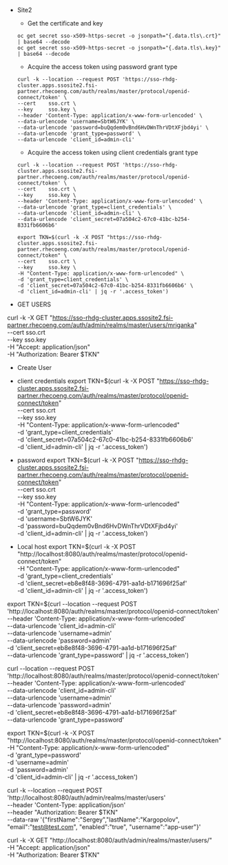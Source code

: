 - Site2
    - Get the certificate and key
    ```
    oc get secret sso-x509-https-secret -o jsonpath="{.data.tls\.crt}" | base64 --decode
    oc get secret sso-x509-https-secret -o jsonpath="{.data.tls\.key}" | base64 --decode
    ```


    - Acquire the access token using password grant type

    ```
    curl -k --location --request POST 'https://sso-rhdg-cluster.apps.ssosite2.fsi-partner.rhecoeng.com/auth/realms/master/protocol/openid-connect/token' \
    --cert    sso.crt \
    --key     sso.key \
    --header 'Content-Type: application/x-www-form-urlencoded' \
    --data-urlencode 'username=SbtW6JYK' \
    --data-urlencode 'password=buQqdem0vBnd6HvDWnThrVDtXFjbd4yi' \
    --data-urlencode 'grant_type=password' \
    --data-urlencode 'client_id=admin-cli'
    ```

    - Acquire the access token using client credentials grant type

    ```
    curl -k --location --request POST 'https://sso-rhdg-cluster.apps.ssosite2.fsi-partner.rhecoeng.com/auth/realms/master/protocol/openid-connect/token' \
    --cert    sso.crt \
    --key     sso.key \
    --header 'Content-Type: application/x-www-form-urlencoded' \
    --data-urlencode 'grant_type=client_credentials' \
    --data-urlencode 'client_id=admin-cli' \
    --data-urlencode 'client_secret=07a504c2-67c0-41bc-b254-8331fb6606b6'
    ```

    ```
    export TKN=$(curl -k -X POST "https://sso-rhdg-cluster.apps.ssosite2.fsi-partner.rhecoeng.com/auth/realms/master/protocol/openid-connect/token" \
    --cert    sso.crt \
    --key     sso.key \
    -H "Content-Type: application/x-www-form-urlencoded" \
    -d 'grant_type=client_credentials' \
    -d 'client_secret=07a504c2-67c0-41bc-b254-8331fb6606b6' \
    -d 'client_id=admin-cli' | jq -r '.access_token')
    ```

- GET USERS

curl -k -X GET "https://sso-rhdg-cluster.apps.ssosite2.fsi-partner.rhecoeng.com/auth/admin/realms/master/users/mriganka" \
--cert    sso.crt \
--key     sso.key \
-H "Accept: application/json" \
-H "Authorization: Bearer $TKN" 

- Create User

- client credentials
export TKN=$(curl -k -X POST "https://sso-rhdg-cluster.apps.ssosite2.fsi-partner.rhecoeng.com/auth/realms/master/protocol/openid-connect/token" \
--cert    sso.crt \
--key     sso.key \
-H "Content-Type: application/x-www-form-urlencoded" \
-d 'grant_type=client_credentials' \
-d 'client_secret=07a504c2-67c0-41bc-b254-8331fb6606b6' \
-d 'client_id=admin-cli' | jq -r '.access_token')

- password
export TKN=$(curl -k -X POST "https://sso-rhdg-cluster.apps.ssosite2.fsi-partner.rhecoeng.com/auth/realms/master/protocol/openid-connect/token" \
--cert    sso.crt \
--key     sso.key \
-H "Content-Type: application/x-www-form-urlencoded" \
-d 'grant_type=password' \
-d 'username=SbtW6JYK' \
-d 'password=buQqdem0vBnd6HvDWnThrVDtXFjbd4yi' \
-d 'client_id=admin-cli' | jq -r '.access_token')



- Local host
export TKN=$(curl -k -X POST "http://localhost:8080/auth/realms/master/protocol/openid-connect/token" \
-H "Content-Type: application/x-www-form-urlencoded" \
-d 'grant_type=client_credentials' \
-d 'client_secret=eb8e8f48-3696-4791-aa1d-b171696f25af' \
-d 'client_id=admin-cli' | jq -r '.access_token')



export TKN=$(curl --location --request POST 'http://localhost:8080/auth/realms/master/protocol/openid-connect/token' \
--header 'Content-Type: application/x-www-form-urlencoded' \
--data-urlencode 'client_id=admin-cli' \
--data-urlencode 'username=admin' \
--data-urlencode 'password=admin' \
-d 'client_secret=eb8e8f48-3696-4791-aa1d-b171696f25af' \
--data-urlencode 'grant_type=password' | jq -r '.access_token')

curl --location --request POST 'http://localhost:8080/auth/realms/master/protocol/openid-connect/token' \
--header 'Content-Type: application/x-www-form-urlencoded' \
--data-urlencode 'client_id=admin-cli' \
--data-urlencode 'username=admin' \
--data-urlencode 'password=admin' \
-d 'client_secret=eb8e8f48-3696-4791-aa1d-b171696f25af' \
--data-urlencode 'grant_type=password'


export TKN=$(curl -k -X POST "http://localhost:8080/auth/realms/master/protocol/openid-connect/token" \
-H "Content-Type: application/x-www-form-urlencoded" \
-d 'grant_type=password' \
-d 'username=admin' \
-d 'password=admin' \
-d 'client_id=admin-cli' | jq -r '.access_token')

curl -k --location --request POST 'http://localhost:8080/auth/admin/realms/master/users' \
--header 'Content-Type: application/json' \
--header "Authorization: Bearer $TKN" \
--data-raw '{"firstName":"Sergey","lastName":"Kargopolov", "email":"test@test.com", "enabled":"true", "username":"app-user"}'


curl -k -X GET "http://localhost:8080/auth/admin/realms/master/users/" \
-H "Accept: application/json" \
-H "Authorization: Bearer $TKN" 